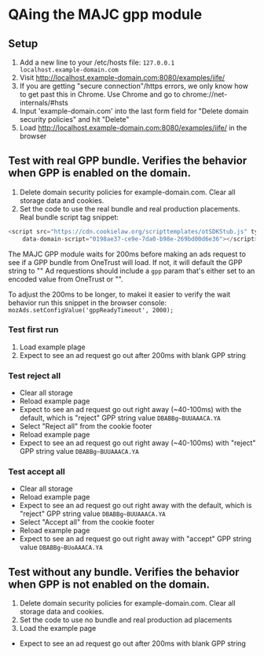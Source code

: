 # QAing the MAJC gpp module

## Setup
1. Add a new line to your /etc/hosts file: `127.0.0.1       localhost.example-domain.com`
2. Visit http://localhost.example-domain.com:8080/examples/iife/
3. If you are getting "secure connection"/https errors, we only know how to get past this in Chrome. Use Chrome and go to chrome://net-internals/#hsts
4. Input 'example-domain.com' into the last form field for "Delete domain security policies" and hit "Delete"
5. Load http://localhost.example-domain.com:8080/examples/iife/ in the browser

## Test with real GPP bundle. Verifies the behavior when GPP is enabled on the domain.
1. Delete domain security policies for example-domain.com. Clear all storage data and cookies.
2. Set the code to use the real bundle and real production placements. Real bundle script tag snippet:
```js
<script src="https://cdn.cookielaw.org/scripttemplates/otSDKStub.js" type="text/javascript" charset="UTF-8"
    data-domain-script="0198ae37-ce9e-7da0-b98e-269bd00d6e36"></script>
````

The MAJC GPP module waits for 200ms before making an ads request to see if a GPP bundle from OneTrust will load.
If not, it will default the GPP string to ""
Ad requestions should include a `gpp` param that's either set to an encoded value from OneTrust or "".

To adjust the 200ms to be longer, to makei it easier to verify the wait behavior run this snippet in the browser console: `mozAds.setConfigValue('gppReadyTimeout', 2000);`


### Test first run
  1. Load example plage
  2. Expect to see an ad request go out after 200ms with blank GPP string
### Test reject all
  - Clear all storage
  - Reload example page
  - Expect to see an ad request go out right away (~40-100ms) with the default, which is "reject" GPP string value `DBABBg~BUUAAACA.YA`
  - Select "Reject all" from the cookie footer
  - Reload example page
  - Expect to see an ad request go out right away  (~40-100ms) with "reject" GPP string value `DBABBg~BUUAAACA.YA`
### Test accept all
  - Clear all storage
  - Reload example page
  - Expect to see an ad request go out right away with the default, which is "reject" GPP string value `DBABBg~BUUAAACA.YA`
  - Select "Accept all" from the cookie footer
  - Reload example page
  - Expect to see an ad request go out right away with "accept" GPP string value `DBABBg~BUoAAACA.YA`

## Test without any bundle. Verifies the behavior when GPP is not enabled on the domain.
1. Delete domain security policies for example-domain.com. Clear all storage data and cookies.
2. Set the code to use no bundle and real production ad placements
3. Load the example page
  - Expect to see an ad request go out after 200ms with blank GPP string
